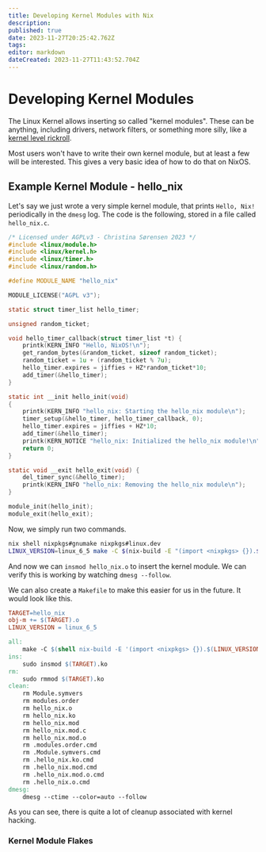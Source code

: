```yaml
---
title: Developing Kernel Modules with Nix
description: 
published: true
date: 2023-11-27T20:25:42.762Z
tags: 
editor: markdown
dateCreated: 2023-11-27T11:43:52.704Z
---
```


# Developing Kernel Modules
The Linux Kernel allows inserting so called "kernel modules". These can be anything, including drivers, network filters, or something more silly, like a [kernel level rickroll](https://github.com/fpletz/kernelroll).

Most users won't have to write their own kernel module, but at least a few will be interested. This gives a very basic idea of how to do that on NixOS.

## Example Kernel Module - hello_nix
Let's say we just wrote a very simple kernel module, that prints `Hello, Nix!` periodically in the `dmesg` log. The code is the following, stored in a file called `hello_nix.c`.

```c
/* Licensed under AGPLv3 - Christina Sørensen 2023 */
#include <linux/module.h>
#include <linux/kernel.h>
#include <linux/timer.h>
#include <linux/random.h>

#define MODULE_NAME "hello_nix"

MODULE_LICENSE("AGPL v3");

static struct timer_list hello_timer;

unsigned random_ticket;

void hello_timer_callback(struct timer_list *t) {
    printk(KERN_INFO "Hello, NixOS!\n");
    get_random_bytes(&random_ticket, sizeof random_ticket);
    random_ticket = 1u + (random_ticket % 7u);
    hello_timer.expires = jiffies + HZ*random_ticket*10;
    add_timer(&hello_timer);
}

static int __init hello_init(void)
{
    printk(KERN_INFO "hello_nix: Starting the hello_nix module\n");
    timer_setup(&hello_timer, hello_timer_callback, 0);
    hello_timer.expires = jiffies + HZ*10;
    add_timer(&hello_timer);
    printk(KERN_NOTICE "hello_nix: Initialized the hello_nix module!\n");
    return 0;
}

static void __exit hello_exit(void) {
    del_timer_sync(&hello_timer);
    printk(KERN_INFO "hello_nix: Removing the hello_nix module\n");
}

module_init(hello_init);
module_exit(hello_exit);
```

Now, we simply run two commands.

```bash
nix shell nixpkgs#gnumake nixpkgs#linux.dev
LINUX_VERSION=linux_6_5 make -C $(nix-build -E "(import <nixpkgs> {}).$LINUX_VERSION.dev" --no-out-link)/lib/modules/*/build M=$(pwd) modules
```

And now we can `insmod hello_nix.o` to insert the kernel module. We can verify this is working by watching `dmesg --follow`.

We can also create a `Makefile` to make this easier for us in the future. It would look like this.

```makefile
TARGET=hello_nix
obj-m += $(TARGET).o
LINUX_VERSION = linux_6_5

all:
    make -C $(shell nix-build -E '(import <nixpkgs> {}).$(LINUX_VERSION).dev' --no-out-link)/lib/modules/*/build M=$(shell pwd) modules
ins:
    sudo insmod $(TARGET).ko
rm:
    sudo rmmod $(TARGET).ko
clean:
    rm Module.symvers
    rm modules.order
    rm hello_nix.o
    rm hello_nix.ko
    rm hello_nix.mod
    rm hello_nix.mod.c
    rm hello_nix.mod.o
    rm .modules.order.cmd
    rm .Module.symvers.cmd
    rm .hello_nix.ko.cmd
    rm .hello_nix.mod.cmd
    rm .hello_nix.mod.o.cmd
    rm .hello_nix.o.cmd
dmesg:
    dmesg --ctime --color=auto --follow
```

As you can see, there is quite a lot of cleanup associated with kernel hacking.

### Kernel Module Flakes

